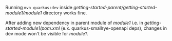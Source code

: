 Running `mvn quarkus:dev` inside *getting-started-parent/getting-started-module1/module1* directory works fine.

After adding new dependency in parent module of *module1* i.e. in *getting-started-module1/pom.xml* (e.x. quarkus-smallrye-openapi deps), changes in dev mode
won't be visible for *module1*.
